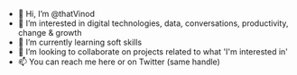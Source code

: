- 👋 Hi, I’m @thatVinod
- 👀 I’m interested in digital technologies, data, conversations, productivity, change & growth
- 📖 I’m currently learning soft skills
- 💞️ I’m looking to collaborate on projects related to what 'I'm interested in'
- 📫 You can reach me here or on Twitter (same handle)

